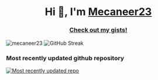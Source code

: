 <h1 align="center">Hi 👋, I'm <a href="https://mecaneer23.net">Mecaneer23</a></h1>

<h3 align="center"><a href="https://gist.github.com/mecaneer23/">Check out my gists!</a></h3>

<img align="center" src="https://github-readme-stats.vercel.app/api/top-langs?username=mecaneer23&hide_progress=true&langs_count=8&theme=transparent&exclude_repo=github-readme-streak-stats" alt="mecaneer23" />

<img align="center" src="https://github-readme-streak-stats-mecaneer23s-projects.vercel.app?user=mecaneer23&theme=dark&card_width=300&ring=4493F8&currStreakLabel=268811&background=00000000&currStreakNum=268811&fire=AAEBE0&hide_total_contributions=true&hide_longest_streak=true" alt="GitHub Streak" />

### Most recently updated github repository

[![Most recently updated repo](https://github-readme-stats.vercel.app/api/pin/?theme=transparent&username=mecaneer23&repo=battleship)](https://github.com/mecaneer23/battleship)
